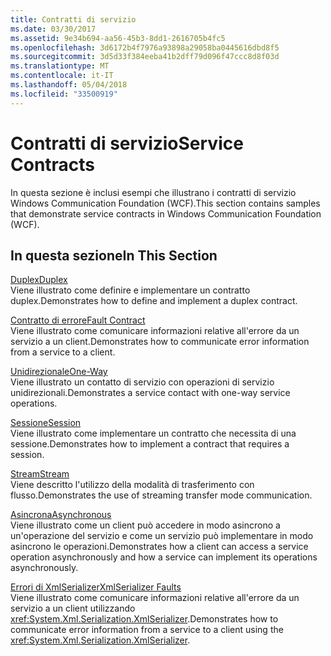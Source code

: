 ```yaml
---
title: Contratti di servizio
ms.date: 03/30/2017
ms.assetid: 9e34b694-aa56-45b3-8dd1-2616705b4fc5
ms.openlocfilehash: 3d6172b4f7976a93898a29058ba0445616dbd8f5
ms.sourcegitcommit: 3d5d33f384eeba41b2dff79d096f47ccc8d8f03d
ms.translationtype: MT
ms.contentlocale: it-IT
ms.lasthandoff: 05/04/2018
ms.locfileid: "33500919"
---
```

# <a name="service-contracts"></a><span data-ttu-id="96d73-102">Contratti di servizio</span><span class="sxs-lookup"><span data-stu-id="96d73-102">Service Contracts</span></span>
<span data-ttu-id="96d73-103">In questa sezione è inclusi esempi che illustrano i contratti di servizio Windows Communication Foundation (WCF).</span><span class="sxs-lookup"><span data-stu-id="96d73-103">This section contains samples that demonstrate service contracts in Windows Communication Foundation (WCF).</span></span>  
  
## <a name="in-this-section"></a><span data-ttu-id="96d73-104">In questa sezione</span><span class="sxs-lookup"><span data-stu-id="96d73-104">In This Section</span></span>  
 [<span data-ttu-id="96d73-105">Duplex</span><span class="sxs-lookup"><span data-stu-id="96d73-105">Duplex</span></span>](../../../../docs/framework/wcf/samples/duplex.md)  
 <span data-ttu-id="96d73-106">Viene illustrato come definire e implementare un contratto duplex.</span><span class="sxs-lookup"><span data-stu-id="96d73-106">Demonstrates how to define and implement a duplex contract.</span></span>  
  
 [<span data-ttu-id="96d73-107">Contratto di errore</span><span class="sxs-lookup"><span data-stu-id="96d73-107">Fault Contract</span></span>](../../../../docs/framework/wcf/samples/fault-contract.md)  
 <span data-ttu-id="96d73-108">Viene illustrato come comunicare informazioni relative all'errore da un servizio a un client.</span><span class="sxs-lookup"><span data-stu-id="96d73-108">Demonstrates how to communicate error information from a service to a client.</span></span>  
  
 [<span data-ttu-id="96d73-109">Unidirezionale</span><span class="sxs-lookup"><span data-stu-id="96d73-109">One-Way</span></span>](../../../../docs/framework/wcf/samples/one-way.md)  
 <span data-ttu-id="96d73-110">Viene illustrato un contatto di servizio con operazioni di servizio unidirezionali.</span><span class="sxs-lookup"><span data-stu-id="96d73-110">Demonstrates a service contact with one-way service operations.</span></span>  
  
 [<span data-ttu-id="96d73-111">Sessione</span><span class="sxs-lookup"><span data-stu-id="96d73-111">Session</span></span>](../../../../docs/framework/wcf/samples/session.md)  
 <span data-ttu-id="96d73-112">Viene illustrato come implementare un contratto che necessita di una sessione.</span><span class="sxs-lookup"><span data-stu-id="96d73-112">Demonstrates how to implement a contract that requires a session.</span></span>  
  
 [<span data-ttu-id="96d73-113">Stream</span><span class="sxs-lookup"><span data-stu-id="96d73-113">Stream</span></span>](../../../../docs/framework/wcf/samples/stream.md)  
 <span data-ttu-id="96d73-114">Viene descritto l'utilizzo della modalità di trasferimento con flusso.</span><span class="sxs-lookup"><span data-stu-id="96d73-114">Demonstrates the use of streaming transfer mode communication.</span></span>  
  
 [<span data-ttu-id="96d73-115">Asincrona</span><span class="sxs-lookup"><span data-stu-id="96d73-115">Asynchronous</span></span>](http://msdn.microsoft.com/library/833db946-f511-4f64-a26f-2759a11217c7)  
 <span data-ttu-id="96d73-116">Viene illustrato come un client può accedere in modo asincrono a un'operazione del servizio e come un servizio può implementare in modo asincrono le operazioni.</span><span class="sxs-lookup"><span data-stu-id="96d73-116">Demonstrates how a client can access a service operation asynchronously and how a service can implement its operations asynchronously.</span></span>  
  
 [<span data-ttu-id="96d73-117">Errori di XmlSerializer</span><span class="sxs-lookup"><span data-stu-id="96d73-117">XmlSerializer Faults</span></span>](../../../../docs/framework/wcf/samples/xmlserializer-faults.md)  
 <span data-ttu-id="96d73-118">Viene illustrato come comunicare informazioni relative all'errore da un servizio a un client utilizzando <xref:System.Xml.Serialization.XmlSerializer>.</span><span class="sxs-lookup"><span data-stu-id="96d73-118">Demonstrates how to communicate error information from a service to a client using the <xref:System.Xml.Serialization.XmlSerializer>.</span></span>

